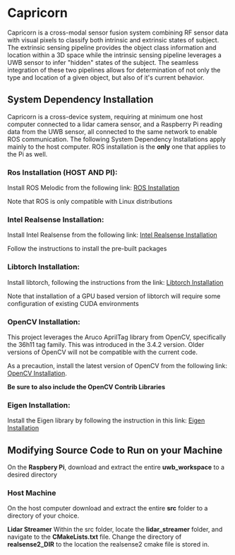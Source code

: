 # Capricorn
Capricorn is a cross-modal sensor fusion system combining RF sensor data with visual pixels to classify both intrinsic and extrinsic states of subject. The extrinsic sensing pipeline provides the object class information and location within a 3D space while the intrinsic sensing pipeline leverages a UWB sensor to infer "hidden" states of the subject. The seamless integration of these two pipelines allows for determination of not only the type and location of a given object, but also of it's current behavior. 

## System Dependency Installation
Capricorn is a cross-device system, requiring at minimum one host computer connected to a lidar camera sensor, and a Raspberry Pi reading data from the UWB sensor, all connected to the same network to enable ROS communication. The following System Dependency Installations apply mainly to the host computer. ROS installation is the **only** one that applies to the Pi as well. 


### Ros Installation (HOST AND PI):
Install ROS Melodic from the following link: [ROS Installation](http://wiki.ros.org/noetic/Installation)

Note that ROS is only compatible with Linux distributions

### Intel Realsense Installation:
Install Intel Realsense from the following link: [Intel Realsense Installation](https://github.com/IntelRealSense/librealsense/blob/master/doc/distribution_linux.md)

Follow the instructions to install the pre-built packages

### Libtorch Installation:
Install libtorch, following the instructions from the link: [Libtorch Installation](https://pytorch.org/cppdocs/installing.html)

Note that installation of a GPU based version of libtorch will require some configuration of existing CUDA environments

### OpenCV Installation:
This project leverages the Aruco AprilTag library from OpenCV, specifically the 36h11 tag family. This was introduced in the 3.4.2 version. Older versions of OpenCV will not be compatible with the current code. 

As a precaution, install the latest version of OpenCV from the following link: [OpenCV Installation](https://docs.opencv.org/4.x/d7/d9f/tutorial_linux_install.html). 

**Be sure to also include the OpenCV Contrib Libraries**

### Eigen Installation:
Install the Eigen library by following the instruction in this link: [Eigen Installation](https://eigen.tuxfamily.org/dox/GettingStarted.html)

## Modifying Source Code to Run on your Machine

On the **Raspbery Pi**, download and extract the entire **uwb_workspace** to a desired directory

### Host Machine
On the host computer download and extract the entire **src** folder to a directory of your choice.

**Lidar Streamer**
Within the src folder, locate the **lidar_streamer** folder, and navigate to the **CMakeLists.txt** file. Change the directory of **realsense2_DIR** to the location the realsense2 cmake file is stored in. 

